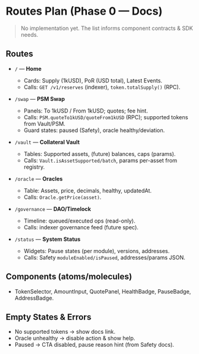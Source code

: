 # Routes Plan (Phase 0 — Docs)

> No implementation yet. The list informs component contracts & SDK needs.

## Routes
- `/` — **Home**
  - Cards: Supply (1kUSD), PoR (USD total), Latest Events.
  - Calls: `GET /v1/reserves` (indexer), `token.totalSupply()` (RPC).

- `/swap` — **PSM Swap**
  - Panels: To 1kUSD / From 1kUSD; quotes; fee hint.
  - Calls: `PSM.quoteTo1kUSD/quoteFrom1kUSD` (RPC); supported tokens from Vault/PSM.
  - Guard states: paused (Safety), oracle healthy/deviation.

- `/vault` — **Collateral Vault**
  - Tables: Supported assets, (future) balances, caps (params).
  - Calls: `Vault.isAssetSupported/batch`, params per-asset from registry.

- `/oracle` — **Oracles**
  - Table: Assets, price, decimals, healthy, updatedAt.
  - Calls: `Oracle.getPrice(asset)`.

- `/governance` — **DAO/Timelock**
  - Timeline: queued/executed ops (read-only).
  - Calls: indexer governance feed (future spec).

- `/status` — **System Status**
  - Widgets: Pause states (per module), versions, addresses.
  - Calls: Safety `moduleEnabled/isPaused`, addresses/params JSON.

## Components (atoms/molecules)
- TokenSelector, AmountInput, QuotePanel, HealthBadge, PauseBadge, AddressBadge.

## Empty States & Errors
- No supported tokens → show docs link.
- Oracle unhealthy → disable action & show help.
- Paused → CTA disabled, pause reason hint (from Safety docs).

